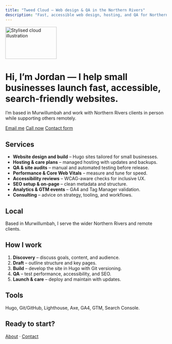 ```yaml
---
title: "Tweed Cloud — Web design & QA in the Northern Rivers"
description: "Fast, accessible web design, hosting, and QA for Northern Rivers businesses. Based in Murwillumbah. Email jordan@tweed.cloud or call +61 406 860 031."
---
```


<img src="/images/hero-cloud.svg" alt="Stylised cloud illustration" width="160" height="100" loading="eager">

# Hi, I’m Jordan — I help small businesses launch fast, accessible, search-friendly websites.

I’m based in Murwillumbah and work with Northern Rivers clients in person while supporting others remotely.

[Email me](mailto:jordan@tweed.cloud) [Call now](tel:+61406860031) [Contact form](/contact)

## Services

- **Website design and build** – Hugo sites tailored for small businesses.
- **Hosting & care plans** – managed hosting with updates and backups.
- **QA & site audits** – manual and automated testing before release.
- **Performance & Core Web Vitals** – measure and tune for speed.
- **Accessibility reviews** – WCAG-aware checks for inclusive UX.
- **SEO setup & on-page** – clean metadata and structure.
- **Analytics & GTM events** – GA4 and Tag Manager validation.
- **Consulting** – advice on strategy, tooling, and workflows.

## Local

Based in Murwillumbah, I serve the wider Northern Rivers and remote clients.

## How I work

1. **Discovery** – discuss goals, content, and audience.
2. **Draft** – outline structure and key pages.
3. **Build** – develop the site in Hugo with Git versioning.
4. **QA** – test performance, accessibility, and SEO.
5. **Launch & care** – deploy and maintain with updates.

## Tools

Hugo, Git/GitHub, Lighthouse, Axe, GA4, GTM, Search Console.

<!-- TODO: add selected work or testimonials -->

## Ready to start?

[About](/about) · [Contact](/contact)

<!-- TODO: add /services page and link -->
